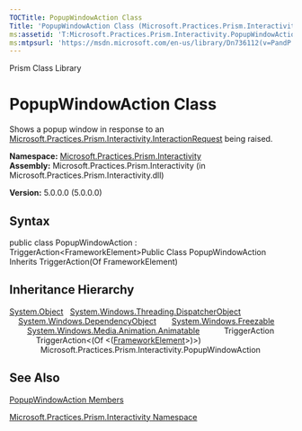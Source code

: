 ```yaml
---
TOCTitle: PopupWindowAction Class
Title: 'PopupWindowAction Class (Microsoft.Practices.Prism.Interactivity)'
ms:assetid: 'T:Microsoft.Practices.Prism.Interactivity.PopupWindowAction'
ms:mtpsurl: 'https://msdn.microsoft.com/en-us/library/Dn736112(v=PandP.50)'
---
```


Prism Class Library

PopupWindowAction Class
=======================

Shows a popup window in response to an [Microsoft.Practices.Prism.Interactivity.InteractionRequest](https://msdn.microsoft.com/library/microsoft.practices.prism.interactivity.interactionrequest) being raised.

**Namespace:** [Microsoft.Practices.Prism.Interactivity](https://msdn.microsoft.com/library/microsoft.practices.prism.interactivity)
**Assembly:** Microsoft.Practices.Prism.Interactivity (in Microsoft.Practices.Prism.Interactivity.dll)

**Version:** 5.0.0.0 (5.0.0.0)

## Syntax


public class PopupWindowAction : TriggerAction&lt;FrameworkElement&gt;Public Class PopupWindowAction Inherits TriggerAction(Of FrameworkElement)

Inheritance Hierarchy
---------------------

<span id="familyToggle"></span>[System.Object](http://msdn.microsoft.com/en-us/library/e5kfa45b)
  [System.Windows.Threading.DispatcherObject](http://msdn.microsoft.com/en-us/library/ms615925)
    [System.Windows.DependencyObject](http://msdn.microsoft.com/en-us/library/ms589309)
      [System.Windows.Freezable](http://msdn.microsoft.com/en-us/library/ms602734)
        [System.Windows.Media.Animation.Animatable](http://msdn.microsoft.com/en-us/library/ms618388)
          TriggerAction
            TriggerAction&lt;(Of &lt;([FrameworkElement](http://msdn.microsoft.com/en-us/library/ms602714)&gt;)&gt;)
              Microsoft.Practices.Prism.Interactivity.PopupWindowAction

See Also
--------


[PopupWindowAction Members](https://msdn.microsoft.com/allmembers.t:microsoft.practices.prism.interactivity.popupwindowaction)

[Microsoft.Practices.Prism.Interactivity Namespace](https://msdn.microsoft.com/library/microsoft.practices.prism.interactivity)
